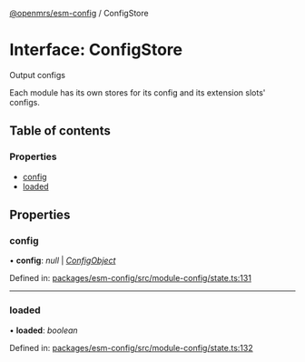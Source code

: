 [@openmrs/esm-config](../API.md) / ConfigStore

# Interface: ConfigStore

Output configs

Each module has its own stores for its config and its extension slots' configs.

## Table of contents

### Properties

- [config](configstore.md#config)
- [loaded](configstore.md#loaded)

## Properties

### config

• **config**: *null* \| [*ConfigObject*](configobject.md)

Defined in: [packages/esm-config/src/module-config/state.ts:131](https://github.com/nk183/openmrs-esm-core/blob/master/packages/esm-config/src/module-config/state.ts#L131)

___

### loaded

• **loaded**: *boolean*

Defined in: [packages/esm-config/src/module-config/state.ts:132](https://github.com/nk183/openmrs-esm-core/blob/master/packages/esm-config/src/module-config/state.ts#L132)
